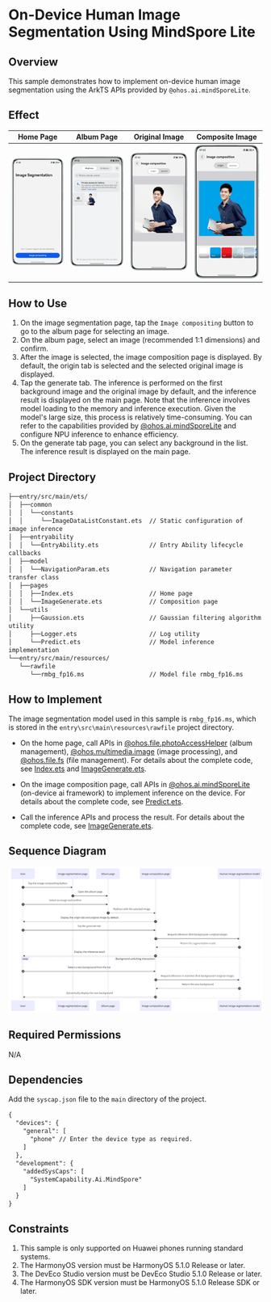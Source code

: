 # On-Device Human Image Segmentation Using MindSpore Lite
## Overview
This sample demonstrates how to implement on-device human image segmentation using the ArkTS APIs provided by `@ohos.ai.mindSporeLite`.

## Effect
| Home Page                                                          | Album Page                                                           | Original Image                                                               | Composite Image                                                                |  
|--------------------------------------------------------------------|----------------------------------------------------------------------|------------------------------------------------------------------------------|--------------------------------------------------------------------------------|  
| ![Home Page](screenshots/device/screenshot_001_en.png "Home Page") | ![Album Page](screenshots/device/screenshot_002_en.png "Album Page") | ![Original Image](screenshots/device/screenshot_003_en.png "Original Image") | ![Composite Image](screenshots/device/screenshot_004_en.png "Composite Image") |  

## How to Use
1. On the image segmentation page, tap the `Image compositing` button to go to the album page for selecting an image.
2. On the album page, select an image (recommended 1:1 dimensions) and confirm.
3. After the image is selected, the image composition page is displayed. By default, the origin tab is selected and the selected original image is displayed.
4. Tap the generate tab. The inference is performed on the first background image and the original image by default, and the inference result is displayed on the main page. Note that the inference involves model loading to the memory and inference execution. Given the model's large size, this process is relatively time-consuming. You can refer to the capabilities provided by [@ohos.ai.mindSporeLite](https://developer.huawei.com/consumer/en/doc/harmonyos-references/js-apis-mindsporelite) and configure NPU inference to enhance efficiency.
5. On the generate tab page, you can select any background in the list. The inference result is displayed on the main page.

## Project Directory
```  
├──entry/src/main/ets/
│  ├──common
│  │  └──constants 
│  │     └──ImageDataListConstant.ets  // Static configuration of image inference
│  ├──entryability
│  │  └──EntryAbility.ets              // Entry Ability lifecycle callbacks
│  ├──model
│  │  └──NavigationParam.ets           // Navigation parameter transfer class
│  ├──pages
│  │  ├──Index.ets                     // Home page 
│  │  └──ImageGenerate.ets             // Composition page  
│  └──utils                  
│     ├──Gaussion.ets                  // Gaussian filtering algorithm utility
│     ├──Logger.ets                    // Log utility
│     └──Predict.ets                   // Model inference implementation
└──entry/src/main/resources/          
   └──rawfile
      └──rmbg_fp16.ms                  // Model file rmbg_fp16.ms
```  

## How to Implement
The image segmentation model used in this sample is `rmbg_fp16.ms`, which is stored in the `entry\src\main\resources\rawfile` project directory.

- On the home page, call APIs in [@ohos.file.photoAccessHelper](https://developer.huawei.com/consumer/en/doc/harmonyos-references/js-apis-photoaccesshelper) (album management), [@ohos.multimedia.image](https://developer.huawei.com/consumer/en/doc/harmonyos-references/js-apis-image) (image processing), and [@ohos.file.fs](https://developer.huawei.com/consumer/en/doc/harmonyos-references/js-apis-file-fs) (file management). For details about the complete code, see [Index.ets](entry/src/main/ets/pages/Index.ets) and [ImageGenerate.ets](entry/src/main/ets/pages/ImageGenerate.ets).

- On the image composition page, call APIs in [@ohos.ai.mindSporeLite](https://developer.huawei.com/consumer/en/doc/harmonyos-references/js-apis-mindsporelite) (on-device ai framework) to implement inference on the device. For details about the complete code, see [Predict.ets](entry/src/main/ets/utils/Predict.ets).

- Call the inference APIs and process the result. For details about the complete code, see [ImageGenerate.ets](entry/src/main/ets/pages/ImageGenerate.ets).

## Sequence Diagram
![](./screenshots/Timing_digram_en.PNG)

## Required Permissions
N/A

## Dependencies
Add the `syscap.json` file to the `main` directory of the project.

```json5
{  
  "devices": {  
    "general": [  
      "phone" // Enter the device type as required.
    ]  
  },  
  "development": {  
    "addedSysCaps": [  
      "SystemCapability.Ai.MindSpore"
    ]  
  }  
}  
```  

## Constraints
1. This sample is only supported on Huawei phones running standard systems.
2. The HarmonyOS version must be HarmonyOS 5.1.0 Release or later.
3. The DevEco Studio version must be DevEco Studio 5.1.0 Release or later.
4. The HarmonyOS SDK version must be HarmonyOS 5.1.0 Release SDK or later.